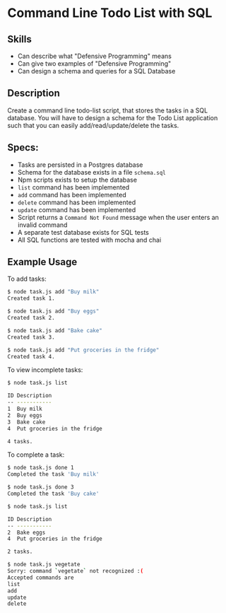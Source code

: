 # Command Line Todo List with SQL


## Skills

- Can describe what "Defensive Programming" means
- Can give two examples of "Defensive Programming"
- Can design a schema and queries for a SQL Database

## Description

Create a command line todo-list script, that stores the tasks in a SQL database. You will have to design a schema for the Todo List application such that you can easily add/read/update/delete the tasks.

## Specs:

- Tasks are persisted in a Postgres database
- Schema for the database exists in a file `schema.sql`
- Npm scripts exists to setup the database
- `list` command has been implemented
- `add` command has been implemented
- `delete` command has been implemented
- `update` command has been implemented
- Script returns a `Command Not Found` message when the user enters an invalid command
- A separate test database exists for SQL tests
- All SQL functions are tested with mocha and chai


## Example Usage

To add tasks:
```bash
$ node task.js add "Buy milk"
Created task 1.

$ node task.js add "Buy eggs"
Created task 2.

$ node task.js add "Bake cake"
Created task 3.

$ node task.js add "Put groceries in the fridge"
Created task 4.
```

To view incomplete tasks:
```bash
$ node task.js list

ID Description
-- -----------
1  Buy milk
2  Buy eggs
3  Bake cake
4  Put groceries in the fridge

4 tasks.
```

To complete a task:
```bash
$ node task.js done 1
Completed the task 'Buy milk'

$ node task.js done 3
Completed the task 'Buy cake'

$ node task.js list

ID Description
-- -----------
2  Bake eggs
4  Put groceries in the fridge

2 tasks.

$ node task.js vegetate
Sorry: command `vegetate` not recognized :(
Accepted commands are
list
add
update
delete
```

